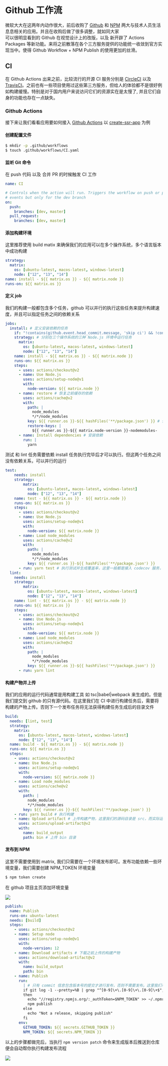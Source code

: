 # Github 工作流

微软大大在这两年内动作很大，前后收购了 [Github](http://github.com/) 和 [NPM](http://npmjs.com/) 两大与技术人员生活息息相关的应用。并且在收购后做了很多调整，就如同大家  
可以很明显看到的 Github 在视觉设计上的改版，以及 新开辟了 Actions Packages 等新功能。来将之前散落在各个三方服务提供的功能统一收敛到官方实现当中。使得 Github Workflow + NPM Publish 的使用更加的丝滑。

## CI

在 Github Actions 出来之前，比较流行的开源 CI 服务分别是 [CircleCI](https://circleci.com/) 以及 [TravisCI](https://travis-ci.org/)。之前也有一些项目使用过这些第三方服务，但给人的体验都不是很好例如构建缓慢。特别是对于国内用户来说访问它们的资源实在是太慢了, 并且它们自身的功能也存在一点缺失。

### Github Actions

接下来让我们看看应用要如何接入 [Github Actions](https://docs.github.com/cn/free-pro-team@latest/actions)
以 [create-ssr-app](https://github.com/zhangyuang/create-ssr-app) 为例

#### 创建配置文件

```bash
$ mkdir -p .github/workflows
$ touch .github/workflows/CI.yaml
```

#### 监听 Git 命令

在 push 代码 以及 合并 PR 的时候触发 CI 工作

```yml
name: CI

# Controls when the action will run. Triggers the workflow on push or pull request
# events but only for the dev branch
on:
  push:
    branches: [dev, master]
  pull_request:
    branches: [dev, master]
```

#### 添加构建环境

这里推荐使用 build matix 来确保我们的应用可以在多个操作系统，多个语言版本中成功构建

```yml
strategy:
  matrix:
    os: [ubuntu-latest, macos-latest, windows-latest]
    node: ["12", "13", "14"]
name: install - ${{ matrix.os }} - ${{ matrix.node }}
runs-on: ${{ matrix.os }}
```

#### 定义 job

我们的构建一般都包含多个任务，github 可以并行的执行这些任务来提升构建速度，并且可以指定任务之间的依赖关系

```yml
jobs:
  install: # 定义安装依赖的任务
    if: "!contains(github.event.head_commit.message, 'skip ci') && !contains(github.event.head_commit.message, '.md')" # 如果 commit 信息包含以下关键字则跳过该任务
    strategy: # 分别在三个操作系统的三种 Node.js 环境中运行任务
      matrix:
        os: [ubuntu-latest, macos-latest, windows-latest]
        node: ["12", "13", "14"]
    name: install - ${{ matrix.os }} - ${{ matrix.node }}
    runs-on: ${{ matrix.os }}
    steps:
      - uses: actions/checkout@v2
      - name: Use Node.js
        uses: actions/setup-node@v1
        with:
          node-version: ${{ matrix.node }}
      - name: restore # 恢复之前缓存的依赖
        uses: actions/cache@v2
        with:
          path: |
            node_modules
            */*/node_modules
          key: ${{ runner.os }}-${{ hashFiles('**/package.json') }} # 依赖缓存的 key 当 package.json 内容变动时丢弃缓存 也可以使用 package-lock.json or yarn.lock
          restore-keys: |
            ${{ runner.os }}-${{ matrix.node-version }}-nodemodules-
      - name: Install dependencies # 安装依赖
        run: |
          yarn
```

测试 和 lint 任务需要依赖 install 任务执行完毕后才可以执行。但这两个任务之间没有依赖关系，可以并行的运行

```yml
test:
    needs: install
    strategy:
        matrix:
          os: [ubuntu-latest, macos-latest, windows-latest]
          node: ["12", "13", "14"]
    name: test - ${{ matrix.os }} - ${{ matrix.node }}
    runs-on: ${{ matrix.os }}
    steps:
      - uses: actions/checkout@v2
      - name: Use Node.js
        uses: actions/setup-node@v1
        with:
          node-version: ${{ matrix.node }}
      - name: Load node_modules
        uses: actions/cache@v2
        with:
          path: |
            node_modules
            */*/node_modules
          key: ${{ runner.os }}-${{ hashFiles('**/package.json') }}
      - run: yarn test # 执行测试并生成覆盖率，这里一般都是接入 codecov 服务，需要配置 CODECOV_TOKEN 环境变量才能够上传
  lint:
    needs: install
    strategy:
        matrix:
          os: [ubuntu-latest, macos-latest, windows-latest]
          node: ["12", "13", "14"]
    name: lint - ${{ matrix.os }} - ${{ matrix.node }}
    runs-on: ${{ matrix.os }}
    steps:
      - uses: actions/checkout@v2
      - name: Use Node.js
        uses: actions/setup-node@v1
        with:
          node-version: ${{ matrix.node }}
      - name: Load node_modules
        uses: actions/cache@v2
        with:
          path: |
            node_modules
            */*/node_modules
          key: ${{ runner.os }}-${{ hashFiles('**/package.json') }}
      - run: yarn lint
```

#### 构建产物并上传

我们的应用的运行代码通常是用构建工具 如 tsc|babel|webpack 来生成的。但是我们提交到 github 的只有源代码。在这里我们在 CI 中进行构建任务后，需要将构建的产物上传。否则下一个发布任务将无法获得构建任务生成后的目录文件

```yml
build:
  needs: [lint, test]
  strategy:
    matrix:
      os: [ubuntu-latest, macos-latest, windows-latest]
      node: ["12", "13", "14"]
  name: build - ${{ matrix.os }} - ${{ matrix.node }}
  runs-on: ${{ matrix.os }}
  steps:
    - uses: actions/checkout@v2
    - name: Use Node.js
      uses: actions/setup-node@v1
      with:
        node-version: ${{ matrix.node }}
    - name: Load node_modules
      uses: actions/cache@v2
      with:
        path: |
          node_modules
          */*/node_modules
        key: ${{ runner.os }}-${{ hashFiles('**/package.json') }}
    - run: yarn build # 执行构建
    - name: Upload artifact # 上传构建产物，这里我们的源码目录是 src，而实际运行的代码是构建后的 bin 目录
      uses: actions/upload-artifact@v2
      with:
        name: build_output
        path: bin # 上传 bin 目录
```

#### 发布到 NPM

这里不需要使用到 matrix, 我们只需要在一个环境发布即可。发布功能依赖一些环境变量，我们需要创建 NPM_TOKEN 环境变量

```bash
$ npm token create
```

在 github 项目主页添加环境变量

![](https://res.wx.qq.com/op_res/fIHeA-ZVJ229K_xpIR2QiyVyH3ZTwtKqmQzM_e6AVZHXAxRw2q1qlWHrmqJ20xhP)

```yml
publish:
  name: Publish
  runs-on: ubuntu-latest
  needs: [build]
  steps:
    - uses: actions/checkout@v2
    - name: Setup node
      uses: actions/setup-node@v1
      with:
        node-version: 12
    - name: Download artifacts # 下载之前上传的构建产物
      uses: actions/download-artifact@v2
      with:
        name: build_output
        path: bin
    - name: Publish
      run:
        | # 只有 commit 信息包含版本号的提交才进行发布，否则不需要发布。这里我们可以使用 lerna publish/version 或者 npm version 来进行发布
        if git log -1 --pretty=%B | grep "^[0-9]\+\.[0-9]\+\.[0-9]\+$";
        then
          echo "//registry.npmjs.org/:_authToken=$NPM_TOKEN" >> ~/.npmrc
          npm publish
        else
          echo "Not a release, skipping publish"
        fi
      env:
        GITHUB_TOKEN: ${{ secrets.GITHUB_TOKEN }}
        NPM_TOKEN: ${{ secrets.NPM_TOKEN }}
```

以上的步骤都做完后，当执行 `npm version patch` 命令来生成版本后推送到仓库便会自动帮你执行构建发布流程

![](https://res.wx.qq.com/op_res/A2UVQnCR7s9y5uggqAWM2NK-V6PJOMpSKY7wA7aGKZ2GZUD123KVykc7yk8UGbmo)
